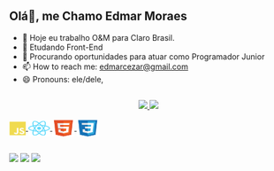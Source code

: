 ## Olá👋, me Chamo Edmar Moraes

- 🔭 Hoje eu trabalho O&M para Claro Brasil.
- 🌱 Etudando Front-End
- 👯 Procurando oportunidades para atuar como Programador Junior
- 📫 How to reach me: edmarcezar@gmail.com
- 😄 Pronouns: ele/dele,
##
<div align="center">
  <a href="https://github.com/EdmarMoraes">
  <img height="150em" src="https://github-readme-stats.vercel.app/api?username=EdmarCzr&show_icons=true&theme=dracula&include_all_commits=true&count_private=true"/>
  <img height="150em" src="https://github-readme-stats.vercel.app/api/top-langs/?username=EdmarMoraes&layout=compact&langs_count=7&theme=dracula"/>
</div> 
<div style="display: inline_block"><br>
  <img align="center" alt="Rafa-Js" height="25" width="30" src="https://raw.githubusercontent.com/devicons/devicon/master/icons/javascript/javascript-plain.svg">
  <img align="center" alt="Rafa-React" height="30" width="40" src="https://raw.githubusercontent.com/devicons/devicon/master/icons/react/react-original.svg">
  <img align="center" alt="Rafa-HTML" height="30" width="40" src="https://raw.githubusercontent.com/devicons/devicon/master/icons/html5/html5-original.svg">
  <img align="center" alt="Rafa-CSS" height="30" width="40" src="https://raw.githubusercontent.com/devicons/devicon/master/icons/css3/css3-original.svg">
</div>
  
   ##
<div> 
   <a href="https://instagram.com/edmarMoraes" target="_blank"><img src="https://img.shields.io/badge/-Instagram-%23E4405F?style=for-the-badge&logo=instagram&logoColor=white" target="_blank"></a>
   <a href = "mailto:edmarcezar@gmail.com"><img src="https://img.shields.io/badge/-Gmail-%23333?style=for-the-badge&logo=gmail&logoColor=white" target="_blank"></a>
  <a href="https://www.linkedin.com/in/edmar-moraes-9b672364/" target="_blank"><img src="https://img.shields.io/badge/-LinkedIn-%230077B5?style=for-the-badge&logo=linkedin&logoColor=white" target="_blank"></a> 
 
  
 
</div>
